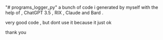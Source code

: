 "# programs_logger_py" 
a bunch of code i generated by myself with the help of , ChatGPT 3.5 , RIX , Claude and Bard  . 

very good code , but dont use it because it just ok 

thank you 
